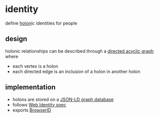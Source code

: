 # identity

define [holon](en.wikipedia.org/wiki/Holon_%28philosophy%29)ic identities for people

## design

holonic relationships can be described through a [directed acyclic graph](http://en.wikipedia.org/wiki/Directed_acyclic_graph) where
  - each vertex is a holon
  - each directed edge is an inclusion of a holon in another holon

## implementation

- holons are stored on a [JSON-LD graph database](https://github.com/mcollina/levelgraph-jsonld)
- follows [Web Identity spec](https://web-payments.org/specs/source/web-identity/)
- exports [BrowserID](https://developer.mozilla.org/en-US/Persona)

